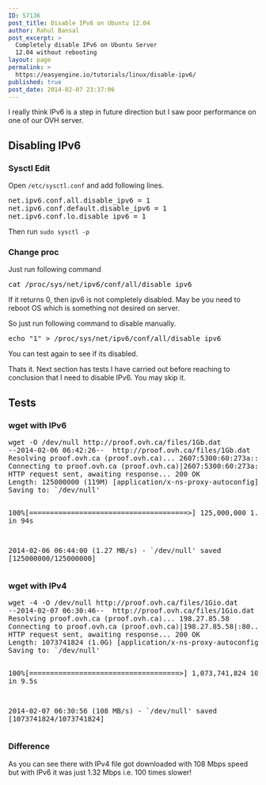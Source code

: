 ```yaml
---
ID: 57136
post_title: Disable IPv6 on Ubuntu 12.04
author: Rahul Bansal
post_excerpt: >
  Completely disable IPv6 on Ubuntu Server
  12.04 without rebooting
layout: page
permalink: >
  https://easyengine.io/tutorials/linux/disable-ipv6/
published: true
post_date: 2014-02-07 23:37:06
---
```

I really think IPv6 is a step in future direction but I saw poor performance on one of our OVH server.
<h2>Disabling IPv6</h2>
<h3>Sysctl Edit</h3>
Open <code>/etc/sysctl.conf</code> and add following lines.
<pre>net.ipv6.conf.all.disable_ipv6 = 1
net.ipv6.conf.default.disable_ipv6 = 1
net.ipv6.conf.lo.disable_ipv6 = 1</pre>
Then run <code>sudo sysctl -p</code>
<h3>Change proc</h3>
Just run following command
<pre class="no-highlight">cat /proc/sys/net/ipv6/conf/all/disable_ipv6</pre>
If it returns 0, then ipv6 is not completely disabled. May be you need to reboot OS which is something not desired on server.

So just run following command to disable manually.
<pre class="no-highlight">echo "1" &gt; /proc/sys/net/ipv6/conf/all/disable_ipv6</pre>
You can test again to see if its disabled.

Thats it. Next section has tests I have carried out before reaching to conclusion that I need to disable IPv6. You may skip it.
<h2>Tests</h2>
<h3>wget with IPv6</h3>
<pre class="no-highlight">wget -O /dev/null http://proof.ovh.ca/files/1Gb.dat
--2014-02-06 06:42:26--  http://proof.ovh.ca/files/1Gb.dat
Resolving proof.ovh.ca (proof.ovh.ca)... 2607:5300:60:273a::1, 198.27.85.58
Connecting to proof.ovh.ca (proof.ovh.ca)|2607:5300:60:273a::1|:80... connected.
HTTP request sent, awaiting response... 200 OK
Length: 125000000 (119M) [application/x-ns-proxy-autoconfig]
Saving to: `/dev/null'

100%[======================================&gt;] 125,000,000 1.35M/s   in 94s     

2014-02-06 06:44:00 (1.27 MB/s) - `/dev/null' saved [125000000/125000000]</pre>
<h3>wget with IPv4</h3>
<pre class="no-highlight">wget -4 -O /dev/null http://proof.ovh.ca/files/1Gio.dat
--2014-02-07 06:30:46--  http://proof.ovh.ca/files/1Gio.dat
Resolving proof.ovh.ca (proof.ovh.ca)... 198.27.85.58
Connecting to proof.ovh.ca (proof.ovh.ca)|198.27.85.58|:80... connected.
HTTP request sent, awaiting response... 200 OK
Length: 1073741824 (1.0G) [application/x-ns-proxy-autoconfig]
Saving to: `/dev/null'

100%[====================================&gt;] 1,073,741,824  108M/s   in 9.5s    

2014-02-07 06:30:56 (108 MB/s) - `/dev/null' saved [1073741824/1073741824]</pre>
<h3>Difference</h3>
As you can see there with IPv4 file got downloaded with 108 Mbps speed but with IPv6 it was just 1.32 Mbps i.e. 100 times slower!